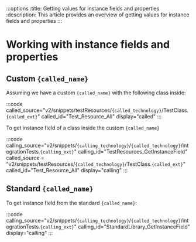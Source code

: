 :::options
:title: Getting values for instance fields and properties
:description: This article provides an overview of getting values for instance fields and properties
:::

# Working with instance fields and properties

## Custom `{called_name}`

Assuming we have a custom `{called_name}` with the following class inside:

:::code 
called_source="v2/snippets/testResources/`{called_technology}`/TestClass.`{called_ext}`"
called_id="Test_Resource_All"
display="called"
:::

To get instance field of a class inside the custom `{called_name}`

:::code 
calling_source="v2/snippets/`{calling_technology}`/`{called_technology}`/integrationTests.`{calling_ext}`"
calling_id="TestResources_GetInstanceField"
called_source = "v2/snippets/testResources/`{called_technology}`/TestClass.`{called_ext}`"
called_id="Test_Resource_All"
display="calling"
:::

## Standard `{called_name}`

To get instance field from the standard `{called_name}`:

:::code 
calling_source="v2/snippets/`{calling_technology}`/`{called_technology}`/integrationTests.`{calling_ext}`"
calling_id="StandardLibrary_GetInstanceField"
display="calling"
:::
